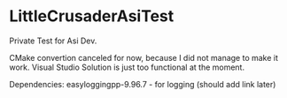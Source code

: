 # LittleCrusaderAsiTest
Private Test for Asi Dev.

CMake convertion canceled for now, because I did not manage to make it work. Visual Studio Solution is just too functional at the moment.

Dependencies:
easyloggingpp-9.96.7 - for logging (should add link later)
